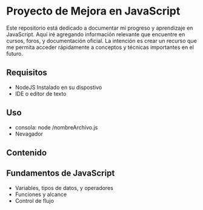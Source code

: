 # Proyecto de Mejora en JavaScript

Este repositorio está dedicado a documentar mi progreso y aprendizaje en JavaScript. Aquí iré agregando información relevante que encuentre en cursos, foros, y documentación oficial. La intención es crear un recurso que me permita acceder rápidamente a conceptos y técnicas importantes en el futuro.

## Requisitos

- NodeJS Instalado en su dispostivo
- IDE o editor de texto

## Uso

- consola: node /nombreArchivo.js
- Nevagador

## Contenido

## Fundamentos de JavaScript

- Variables, tipos de datos, y operadores
- Funciones y alcance
- Control de flujo

